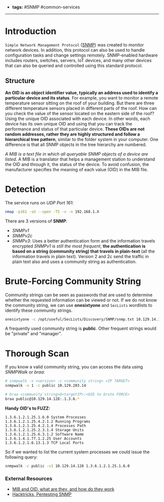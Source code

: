 - **tags:** #SNMP #common-services 
- ----------------
# Introduction
`Simple Network Management Protocol` ([SNMP](https://datatracker.ietf.org/doc/html/rfc1157)) was created to monitor network devices. In addition, this protocol can also be used to handle configuration tasks and change settings remotely. SNMP-enabled hardware includes routers, switches, servers, IoT devices, and many other devices that can also be queried and controlled using this standard protocol.
## Structure
**An OID is an object identifier value, typically an address used to identify a particular device and its status**. For example, you want to monitor a remote temperature sensor sitting on the roof of your building. But there are three different temperature sensors placed in different parts of the roof. How can you check the value of the sensor located on the eastern side of the roof? Using the unique OID associated with each device. In other words, each device has its own unique OID and using that you can track the performance and status of that particular device. **These OIDs are not random addresses, rather they are highly structured and follow a hierarchical tree pattern**, similar to the folder system in your computer. One difference is that all SNMP objects in the tree hierarchy are numbered.

*A MIB is a text file in which all queryable SNMP objects of a device are listed*. A MIB is a translator that helps a management station to understand the OID and through it, the status of the device. To avoid confusion, the manufacturer specifies the meaning of each value (OID) in the MIB file.
# Detection
The service runs on *UDP Port 161*:
```bash
nmap -p161 -sU --open -T5 -v -n 192.168.1.X
```
There are 3 versions of **SNMP**:
- *SNMPv1*
- *SNMPv2c*
- *SNMPv3*: Uses a better authentication form and the information travels encrypted
*SNMPv1 is still the most frequent*, **the authentication is based on a string (community string) that travels in plain-text** (all the information travels in plain text). Version 2 and 2c send the traffic in plain text also and uses a community string as authentication.
# Brute-Forcing Community String
Community strings can be seen as passwords that are used to determine whether the requested information can be viewed or not. If we do not know the community string, we can use **onesixtyone** and `SecLists` wordlists to identify these community strings.
```bash
onesixtyone -c /opt/useful/SecLists/Discovery/SNMP/snmp.txt 10.129.14.128
```
A frequently used community string is **public**. Other frequent strings would be "private" and "manager".
# Thorough Scan
If you know a valid community string, you can access the data using *SNMPWalk* or *braa*:
```bash
# snmpwalk -v <version> -c <community string> <IP TARGET>
snmpwalk -v 1 -c public 10.129.203.14

# braa <community string>@<targetIP>:<OID to brute FORCE>
braa public@10.129.14.128:.1.3.6.*
```
**Handy OID's to FUZZ:**
```
1.3.6.1.2.1.25.1.6.0 System Processes
1.3.6.1.2.1.25.4.2.1.2 Running Programs
1.3.6.1.2.1.25.4.2.1.4 Processes Path
1.3.6.1.2.1.25.2.3.1.4 Storage Units
1.3.6.1.2.1.25.6.3.1.2 Software Name
1.3.6.1.4.1.77.1.2.25 User Accounts
1.3.6.1.2.1.6.13.1.3 TCP Local Ports
```
So if we wanted to list the current system processes we could issue the following query:
```bash
snmpwalk -c public -v1 10.129.14.128 1.3.6.1.2.1.25.1.6.0
```
### External Resources
- [MIB and OID, what are they, and how do they work](https://www.netadmintools.com/snmp-mib-and-oids/)
- [Hacktricks, Pentesting SNMP](https://book.hacktricks.xyz/network-services-pentesting/pentesting-snmp)